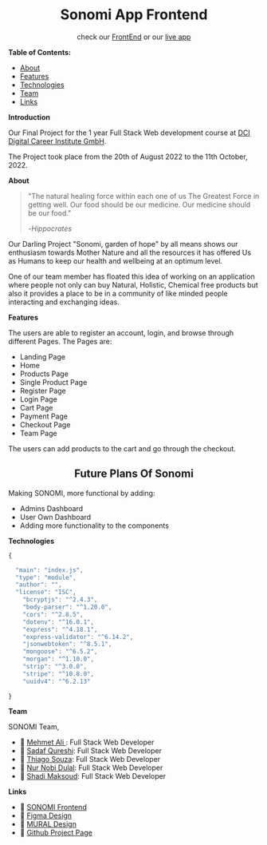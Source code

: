 <h1 align="center">Sonomi App Frontend</h1>
<p align="center">
check our <a href="https://github.com/SMNST-Final-Project/deployready/tree/main/server" target="_blank">FrontEnd</a> or our <a href="https://sonomi.herokuapp.com/" target="_blank">live app</a>
</p>

<!-- TABLE OF CONTENTS -->

**Table of Contents:**

- [About](#about)  
- [Features](#features)
- [Technologies](#technologies)
- [Team](#team)
- [Links](#links)

<!-- ABOUT -->

**Introduction**


Our Final Project for the 1 year Full Stack Web development course at [DCI Digital Career Institute GmbH](https://digitalcareerinstitute.org/de/).

The Project took place from the 20th of August 2022 to the 11th October, 2022.

**About**

> "The natural healing force within each one of us The Greatest Force in getting well. Our food should be our medicine. Our medicine should be our food."
>
>-<cite>*Hippocrates*</cite> 

Our Darling Project "Sonomi, garden of hope" by all means shows our enthusiasm towards Mother Nature and all the resources it has offered Us as Humans to keep our health and wellbeing at an optimum level.

One of our team member has floated this idea of working on an application where people not only can buy Natural, Holistic, Chemical free products but also it provides a place to be in a community of like minded people interacting and exchanging ideas.

**Features**

The users are able to register an account, login, and browse through different Pages.
The Pages are:
- Landing Page
- Home
- Products Page
- Single Product Page
- Register Page
- Login Page
- Cart Page
- Payment Page
- Checkout Page
- Team Page

The users can add products to the cart and go through the checkout.

<h2 align="center">Future Plans Of Sonomi</h2>

Making SONOMI, more functional by adding:
- Admins Dashboard
- User Own Dashboard
- Adding more functionality to the components

<!-- TECHNOLOGIES -->

**Technologies**

```js
{

  "main": "index.js",
  "type": "module",
  "author": "",
  "license": "ISC",
    "bcryptjs": "^2.4.3",
    "body-parser": "^1.20.0",
    "cors": "^2.8.5",
    "dotenv": "^16.0.1",
    "express": "^4.18.1",
    "express-validator": "^6.14.2",
    "jsonwebtoken": "^8.5.1",
    "mongoose": "^6.5.2",
    "morgan": "^1.10.0",
    "strip": "^3.0.0",
    "stripe": "^10.8.0",
    "uuidv4": "^6.2.13"
  
}
```

<!-- TEAM -->

**Team**

SONOMI Team,

- 🔗 [Mehmet Ali ](https://github.com/akayami001): Full Stack Web Developer
- 🔗 [Sadaf Qureshi](https://github.com/green2050): Full Stack Web Developer
- 🔗 [Thiago Souza](https://github.com/mistersouza): Full Stack Web Developer
- 🔗 [Nur Nobi Dulal](https://github.com/nndulal): Full Stack Web Developer
- 🔗 [Shadi Maksoud](https://github.com/BananaJoe94): Full Stack Web Developer


<!-- LINKS -->

**Links**

- 🔗 [SONOMI Frontend](https://github.com/SMNST-Final-Project/deployready/tree/main/client)
- 🔗 [Figma Design](https://www.figma.com/file/3vUNctE4gwb82uO6gefGFT/Final-Project?node-id=127%3A161)
- 🔗 [MURAL Design](https://app.mural.co/t/dciwebdevfinalproject20226231/m/dciwebdevfinalproject20226231/1660827077913/0dd01faf6770b00bf65bd15adf06eba68290c697?sender=ubffe43a24a9837cdd8a80039)
- 🔗 [Github Project Page](https://github.com/orgs/SMNST-Final-Project/projects/1/views/1?layout=board)
